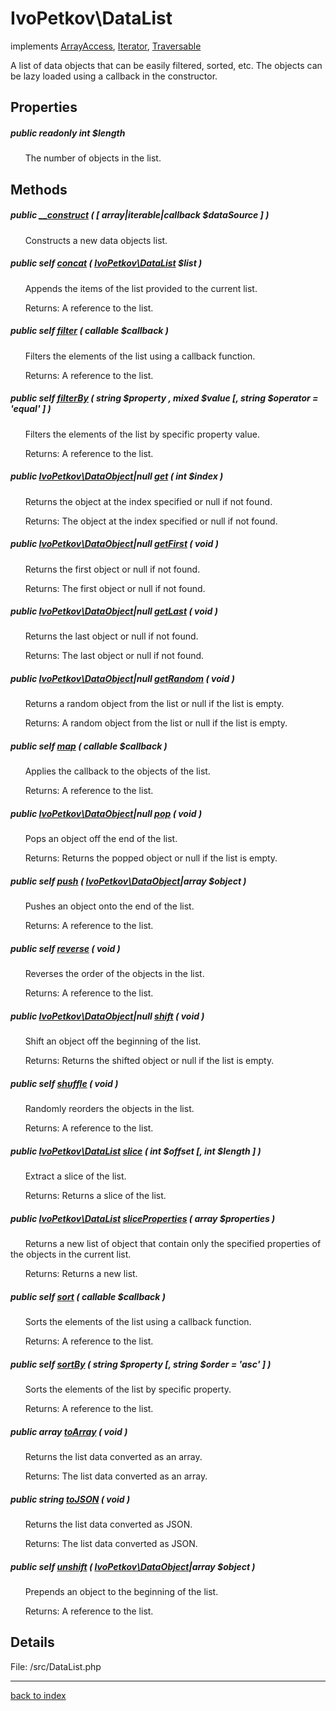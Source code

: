 # IvoPetkov\DataList

implements [ArrayAccess](http://php.net/manual/en/class.arrayaccess.php), [Iterator](http://php.net/manual/en/class.iterator.php), [Traversable](http://php.net/manual/en/class.traversable.php)

A list of data objects that can be easily filtered, sorted, etc. The objects can be lazy loaded using a callback in the constructor.

## Properties

##### public readonly int $length

&nbsp;&nbsp;&nbsp;&nbsp;&nbsp;&nbsp;The number of objects in the list.

## Methods

##### public [__construct](ivopetkov.datalist.__construct.method.md) ( [ array|iterable|callback $dataSource ] )

&nbsp;&nbsp;&nbsp;&nbsp;&nbsp;&nbsp;Constructs a new data objects list.

##### public self [concat](ivopetkov.datalist.concat.method.md) ( [IvoPetkov\DataList](ivopetkov.datalist.class.md) $list )

&nbsp;&nbsp;&nbsp;&nbsp;&nbsp;&nbsp;Appends the items of the list provided to the current list.

&nbsp;&nbsp;&nbsp;&nbsp;&nbsp;&nbsp;Returns: A reference to the list.

##### public self [filter](ivopetkov.datalist.filter.method.md) ( callable $callback )

&nbsp;&nbsp;&nbsp;&nbsp;&nbsp;&nbsp;Filters the elements of the list using a callback function.

&nbsp;&nbsp;&nbsp;&nbsp;&nbsp;&nbsp;Returns: A reference to the list.

##### public self [filterBy](ivopetkov.datalist.filterby.method.md) ( string $property , mixed $value [, string $operator = 'equal' ] )

&nbsp;&nbsp;&nbsp;&nbsp;&nbsp;&nbsp;Filters the elements of the list by specific property value.

&nbsp;&nbsp;&nbsp;&nbsp;&nbsp;&nbsp;Returns: A reference to the list.

##### public [IvoPetkov\DataObject](ivopetkov.dataobject.class.md)|null [get](ivopetkov.datalist.get.method.md) ( int $index )

&nbsp;&nbsp;&nbsp;&nbsp;&nbsp;&nbsp;Returns the object at the index specified or null if not found.

&nbsp;&nbsp;&nbsp;&nbsp;&nbsp;&nbsp;Returns: The object at the index specified or null if not found.

##### public [IvoPetkov\DataObject](ivopetkov.dataobject.class.md)|null [getFirst](ivopetkov.datalist.getfirst.method.md) ( void )

&nbsp;&nbsp;&nbsp;&nbsp;&nbsp;&nbsp;Returns the first object or null if not found.

&nbsp;&nbsp;&nbsp;&nbsp;&nbsp;&nbsp;Returns: The first object or null if not found.

##### public [IvoPetkov\DataObject](ivopetkov.dataobject.class.md)|null [getLast](ivopetkov.datalist.getlast.method.md) ( void )

&nbsp;&nbsp;&nbsp;&nbsp;&nbsp;&nbsp;Returns the last object or null if not found.

&nbsp;&nbsp;&nbsp;&nbsp;&nbsp;&nbsp;Returns: The last object or null if not found.

##### public [IvoPetkov\DataObject](ivopetkov.dataobject.class.md)|null [getRandom](ivopetkov.datalist.getrandom.method.md) ( void )

&nbsp;&nbsp;&nbsp;&nbsp;&nbsp;&nbsp;Returns a random object from the list or null if the list is empty.

&nbsp;&nbsp;&nbsp;&nbsp;&nbsp;&nbsp;Returns: A random object from the list or null if the list is empty.

##### public self [map](ivopetkov.datalist.map.method.md) ( callable $callback )

&nbsp;&nbsp;&nbsp;&nbsp;&nbsp;&nbsp;Applies the callback to the objects of the list.

&nbsp;&nbsp;&nbsp;&nbsp;&nbsp;&nbsp;Returns: A reference to the list.

##### public [IvoPetkov\DataObject](ivopetkov.dataobject.class.md)|null [pop](ivopetkov.datalist.pop.method.md) ( void )

&nbsp;&nbsp;&nbsp;&nbsp;&nbsp;&nbsp;Pops an object off the end of the list.

&nbsp;&nbsp;&nbsp;&nbsp;&nbsp;&nbsp;Returns: Returns the popped object or null if the list is empty.

##### public self [push](ivopetkov.datalist.push.method.md) ( [IvoPetkov\DataObject](ivopetkov.dataobject.class.md)|array $object )

&nbsp;&nbsp;&nbsp;&nbsp;&nbsp;&nbsp;Pushes an object onto the end of the list.

&nbsp;&nbsp;&nbsp;&nbsp;&nbsp;&nbsp;Returns: A reference to the list.

##### public self [reverse](ivopetkov.datalist.reverse.method.md) ( void )

&nbsp;&nbsp;&nbsp;&nbsp;&nbsp;&nbsp;Reverses the order of the objects in the list.

&nbsp;&nbsp;&nbsp;&nbsp;&nbsp;&nbsp;Returns: A reference to the list.

##### public [IvoPetkov\DataObject](ivopetkov.dataobject.class.md)|null [shift](ivopetkov.datalist.shift.method.md) ( void )

&nbsp;&nbsp;&nbsp;&nbsp;&nbsp;&nbsp;Shift an object off the beginning of the list.

&nbsp;&nbsp;&nbsp;&nbsp;&nbsp;&nbsp;Returns: Returns the shifted object or null if the list is empty.

##### public self [shuffle](ivopetkov.datalist.shuffle.method.md) ( void )

&nbsp;&nbsp;&nbsp;&nbsp;&nbsp;&nbsp;Randomly reorders the objects in the list.

&nbsp;&nbsp;&nbsp;&nbsp;&nbsp;&nbsp;Returns: A reference to the list.

##### public [IvoPetkov\DataList](ivopetkov.datalist.class.md) [slice](ivopetkov.datalist.slice.method.md) ( int $offset [, int $length ] )

&nbsp;&nbsp;&nbsp;&nbsp;&nbsp;&nbsp;Extract a slice of the list.

&nbsp;&nbsp;&nbsp;&nbsp;&nbsp;&nbsp;Returns: Returns a slice of the list.

##### public [IvoPetkov\DataList](ivopetkov.datalist.class.md) [sliceProperties](ivopetkov.datalist.sliceproperties.method.md) ( array $properties )

&nbsp;&nbsp;&nbsp;&nbsp;&nbsp;&nbsp;Returns a new list of object that contain only the specified properties of the objects in the current list.

&nbsp;&nbsp;&nbsp;&nbsp;&nbsp;&nbsp;Returns: Returns a new list.

##### public self [sort](ivopetkov.datalist.sort.method.md) ( callable $callback )

&nbsp;&nbsp;&nbsp;&nbsp;&nbsp;&nbsp;Sorts the elements of the list using a callback function.

&nbsp;&nbsp;&nbsp;&nbsp;&nbsp;&nbsp;Returns: A reference to the list.

##### public self [sortBy](ivopetkov.datalist.sortby.method.md) ( string $property [, string $order = 'asc' ] )

&nbsp;&nbsp;&nbsp;&nbsp;&nbsp;&nbsp;Sorts the elements of the list by specific property.

&nbsp;&nbsp;&nbsp;&nbsp;&nbsp;&nbsp;Returns: A reference to the list.

##### public array [toArray](ivopetkov.datalist.toarray.method.md) ( void )

&nbsp;&nbsp;&nbsp;&nbsp;&nbsp;&nbsp;Returns the list data converted as an array.

&nbsp;&nbsp;&nbsp;&nbsp;&nbsp;&nbsp;Returns: The list data converted as an array.

##### public string [toJSON](ivopetkov.datalist.tojson.method.md) ( void )

&nbsp;&nbsp;&nbsp;&nbsp;&nbsp;&nbsp;Returns the list data converted as JSON.

&nbsp;&nbsp;&nbsp;&nbsp;&nbsp;&nbsp;Returns: The list data converted as JSON.

##### public self [unshift](ivopetkov.datalist.unshift.method.md) ( [IvoPetkov\DataObject](ivopetkov.dataobject.class.md)|array $object )

&nbsp;&nbsp;&nbsp;&nbsp;&nbsp;&nbsp;Prepends an object to the beginning of the list.

&nbsp;&nbsp;&nbsp;&nbsp;&nbsp;&nbsp;Returns: A reference to the list.

## Details

File: /src/DataList.php

---

[back to index](index.md)

